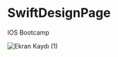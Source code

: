 # SwiftDesignPage
IOS Bootcamp

![Ekran Kaydı (1)](https://user-images.githubusercontent.com/65489789/192828141-eb4b71d6-3f27-4dee-8b3b-6992544134a5.gif)
